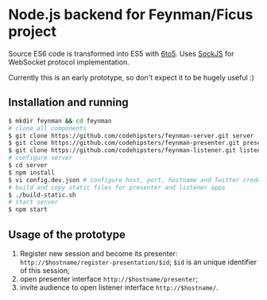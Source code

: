 Node.js backend for Feynman/Ficus project
==============================================

Source ES6 code is transformed into ES5 with [6to5](https://github.com/6to5/6to5).
Uses [SockJS](https://github.com/sockjs/sockjs-node) for WebSocket protocol implementation.

Currently this is an early prototype, so don't expect it to be hugely useful :)

Installation and running
----------------------------------------------

```bash
$ mkdir feynman && cd feynman
# clone all components
$ git clone https://github.com/codehipsters/feynman-server.git server
$ git clone https://github.com/codehipsters/feynman-presenter.git presenter
$ git clone https://github.com/codehipsters/feynman-listener.git listener
# configure server
$ cd server
$ npm install
$ vi config.dev.json # configure host, port, hostname and Twitter credentials
# build and copy static files for presenter and listener apps
$ ./build-static.sh
# start server
$ npm start
```

Usage of the prototype
----------------------------------------------

1. Register new session and become its presenter: `http://$hostname/register-presentation/$id`;
   `$id` is an unique identifier of this session;
2. open presenter interface `http://$hostname/presenter`;
3. invite audience to open listener interface `http://$hostname/`.
